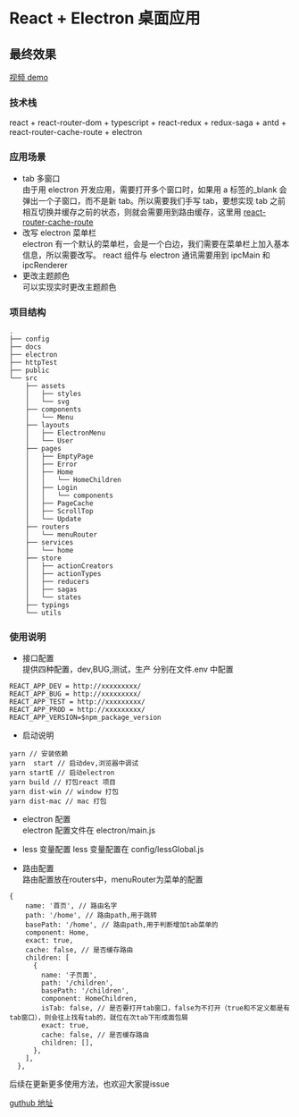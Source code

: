 # React + Electron 桌面应用

## 最终效果

[视频 demo](https://www.bilibili.com/video/BV1Ny4y1Y7EU/)

### 技术栈

react + react-router-dom + typescript + react-redux + redux-saga + antd + react-router-cache-route + electron

### 应用场景

- tab 多窗口  
  由于用 electron 开发应用，需要打开多个窗口时，如果用 a 标签的\_blank 会弹出一个子窗口，而不是新 tab。所以需要我们手写 tab，要想实现 tab 之前相互切换并缓存之前的状态，则就会需要用到路由缓存，这里用 [react-router-cache-route](https://github.com/CJY0208/react-router-cache-route)
- 改写 electron 菜单栏  
  electron 有一个默认的菜单栏，会是一个白边，我们需要在菜单栏上加入基本信息，所以需要改写。
  react 组件与 electron 通讯需要用到 ipcMain 和 ipcRenderer
- 更改主题颜色  
可以实现实时更改主题颜色
### 项目结构

```
.
├── config
├── docs
├── electron
├── httpTest
├── public
└── src
    ├── assets
    │   ├── styles
    │   └── svg
    ├── components
    │   └── Menu
    ├── layouts
    │   ├── ElectronMenu
    │   └── User
    ├── pages
    │   ├── EmptyPage
    │   ├── Error
    │   ├── Home
    │   │   └── HomeChildren
    │   ├── Login
    │   │   └── components
    │   ├── PageCache
    │   ├── ScrollTop
    │   └── Update
    ├── routers
    │   └── menuRouter
    ├── services
    │   └── home
    ├── store
    │   ├── actionCreators
    │   ├── actionTypes
    │   ├── reducers
    │   ├── sagas
    │   └── states
    ├── typings
    └── utils

```

### 使用说明

- 接口配置  
  提供四种配置，dev,BUG,测试，生产
  分别在文件.env 中配置

```
REACT_APP_DEV = http://xxxxxxxxx/
REACT_APP_BUG = http://xxxxxxxxx/
REACT_APP_TEST = http://xxxxxxxxx/
REACT_APP_PROD = http://xxxxxxxxx/
REACT_APP_VERSION=$npm_package_version
```

- 启动说明  

```
yarn // 安装依赖
yarn  start // 启动dev,浏览器中调试
yarn startE // 启动electron
yarn build // 打包react 项目
yarn dist-win // window 打包
yarn dist-mac // mac 打包
```

- electron 配置  
  electron 配置文件在 electron/main.js

- less 变量配置
  less 变量配置在 config/lessGlobal.js

- 路由配置  
路由配置放在routers中，menuRouter为菜单的配置
```
{
    name: '首页', // 路由名字
    path: '/home', // 路由path,用于跳转
    basePath: '/home', // 路由path,用于判断增加tab菜单的
    component: Home, 
    exact: true, 
    cache: false, // 是否缓存路由
    children: [
      {
        name: '子页面',
        path: '/children',
        basePath: '/children',
        component: HomeChildren,
        isTab: false, // 是否要打开tab窗口，false为不打开（true和不定义都是有tab窗口），则会往上找有tab的，就位在次tab下形成面包屑
        exact: true,
        cache: false, // 是否缓存路由
        children: [],
      },
    ],
  },
```

后续在更新更多使用方法，也欢迎大家提issue

[guthub 地址](https://github.com/youchaojun/react-electron-pc)
